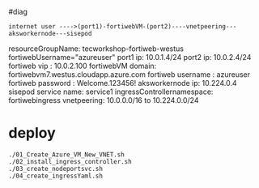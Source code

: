 #diag

```
internet user ---->(port1)-fortiwebVM-(port2)----vnetpeering---aksworkernode---sisepod
```

resourceGroupName: tecworkshop-fortiweb-westus
fortiwebUsername="azureuser"
port1 ip: 10.0.1.4/24
port2 ip: 10.0.2.4/24 
fortiweb vip : 10.0.2.100
fortiwebVM domain: fortiwebvm7.westus.cloudapp.azure.com
fortiweb username : azureuser
fortiweb password : Welcome.123456!
aksworkernode ip: 10.224.0.4
sisepod service name: service1
ingressControllernamespace: fortiwebingress
vnetpeering: 10.0.0.0/16 to 10.224.0.0/24

# deploy
```
./01_Create_Azure_VM_New_VNET.sh
./02_install_ingress_controller.sh
./03_create_nodeportsvc.sh
./04_create_ingressYaml.sh

```
